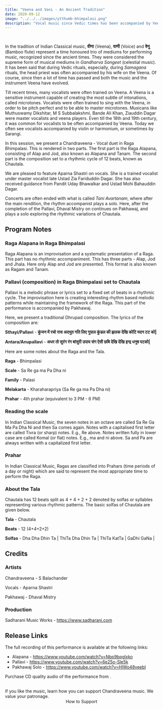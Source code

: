 ```yaml
---
title: "Veena and Vani - An Ancient Tradition"
date: 2020-09-12
image: "../../../images/ytthumb-bhimpalasi.png"
description: "Vocal music since Vedic times has been accompanied by Veena. In recent times, Sarangi, Harmonium and Violin are more common. Here we present a Veena-Vocal jugalbandhi(duet) in Raga Bhimpalasi in two parts. A Raga Alapana consisting of Alap, Jod and Jhala also known as Alapana and Tanam, and a composition based on a 12 beat cycle Chautala."
---
```


<you-tube videoid="Nbp9bpglxko"></you-tube>
<br>

In the tradition of Indian Classical music, **वीणा** (Veena), **वाणी** (Voice) and **वेणु** (Bamboo flute) represent a time honoured trio of mediums for performing music, recognized since the ancient times. They were considered the supreme form of musical mediums in *Gandharva Sangeet* (celestial music). It has been said that during Vedic rituals, especially, during *Samagana* rituals, the head priest was often accompanied by his wife on the Veena. Of course, since then a lot of time has passed and both the music and the instrument Veena have evolved.

Till recent times, many vocalists were often trained on Veena. A Veena is a sensitive instrument capable of creating the most subtle of intonations, called microtones. Vocalists were often trained to sing with the Veena, in order to be pitch perfect and to be able to master microtones. Musicans like Muthuswamy Dikshitar, M S Subbalakshmi, Bande Ali Khan, Ziauddin Dagar were master vocalists and veena players. Even till the 18th and 19th century, it was common for vocalists to be often accompanied by Veena. Today we often see vocalists accompanied by violin or harmonium, or sometimes by Sarangi.

In this session, we present a Chandraveena - Vocal duet in Raga Bhimpalasi. This is rendered in two parts. The first part is the Raga Alapana, consisting of Alap and Jod, also known as Alapana and Tanam. The second part is the composition set to a rhythmic cycle of 12 beats, known as Chautala.

We are pleased to feature Aparna Shastri on vocals. She is a trained vocalist under master vocalist late Ustad Zia Fariduddin Dagar. She has also received guidance from Pandit Uday Bhawalkar and Ustad Mohi Bahauddin Dagar.

Concerts are often ended with what is called *Tani Avartanam*, where after the main rendition, the rhythm accompanist plays a solo. Here, after the completion of the Pallavi, Dhaval Mistry on continues on Pakhawaj, and plays a solo exploring the rhythmic variations of Chautala.

## Program Notes

### Raga Alapana in Raga Bhimpalasi
Raga Alapana is an improvisation and a systematic presentation of a Raga. This part has no rhythmic accompaniment. This has three parts - Alap, Jod and Jhala. Here only Alap and Jod are presented. This format is also known as Ragam and Tanam. 

### Pallavi (composition) in Raga Bhimpalasi set to Chautala
Pallavi is a melodic phrase or lyrics set to a fixed set of beats in a rhythmic cycle. The improvisation here is creating interesting rhythm based melodic patterns while maintaining the framework of the Raga. This part of the performance is accompanied by Pakhawaj.

Here, we present a traditional Dhrupad composition. The lyrics of the composition are:

**Sthayi/Pallavi** - **कुंजन में रचो रास अदभुत गति लिए गुपाल कुंडल की झलक देखि कोटि मदन टट को|**

**Antara/Anupallavi** - **अधर तो सुरंग रंग बांसुरी उपाय संग ऐसी छबि देखि देखि इन्द्र धनुष पटको|**

Here are some notes about the Raga and the Tala.

**Raga** - Bhimpalasi

**Scale** - Sa Re ga ma Pa Dha ni

**Family** - Palasi

**Melakarta** - Kharaharapriya (Sa Re ga ma Pa Dha ni)

**Prahar** - 4th prahar (equivalent to 3 PM - 6 PM)

### Reading the scale
In Indian Classical Music, the seven notes in an octave are called Sa Re Ga Ma Pa Dha Ni and then Sa comes again. Notes with a capitalised first letter are called Tivra (or sharp) notes. E.g., Re above. Notes written fully in lower case are called Komal (or flat) notes. E.g., ma and ni above. Sa and Pa are always written with a capitalized first letter.

### Prahar
In Indian Classical Music, Ragas are classified into Prahars (time periods of a day or night) which are said to represent the most appropriate time to perform the Raga.

### About the Tala
Chautala has 12 beats split as 4 + 4 + 2 + 2 denoted by solfas or syllables representing various rhythmic patterns. The basic solfas of Chautala are given below.

**Tala** - Chautala

**Beats** - 12 (4+4+2+2)

**Solfas** - Dha Dha Dhin Ta | ThiTa Dha Dhin Ta | ThiTa KatTa | GaDhi GaNa |

## Credits
### Artists
Chandraveena - S Balachander

Vocals - Aparna Shastri

Pakhawaj - Dhaval Mistry

### Production
Sadharani Music Works - https://www.sadharani.com

## Release Links

The full recording of this performance is available at the following links:
* Alapana - https://www.youtube.com/watch?v=Nbp9bpglxko
* Pallavi - https://www.youtube.com/watch?v=6e25o-Sle5k
* Pakhawaj Solo - https://www.youtube.com/watch?v=HlWo48yeebI

Purchase CD quality audio of the performance from .

<br>

<notice-box>
If you like the music, learn how you can support Chandraveena music. We value your patronage.
<div style="text-align:center">
<my-button to="/support/">How to Support</my-button>
</div>
</notice-box>
